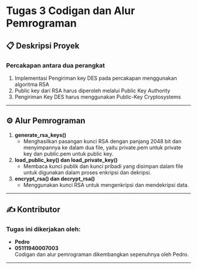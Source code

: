 
# Tugas 3 Codigan dan Alur Pemrograman

## 📋 Deskripsi Proyek
### Percakapan antara dua perangkat
1. Implementasi Pengiriman key DES pada percakapan menggunakan algoritma RSA
2. Public key dari RSA harus diperoleh melalui Public Key Authority
3. Pengiriman Key DES harus menggunakan Public-Key Cryptosystems

---

## ⚙️ Alur Pemrograman
1. **generate_rsa_keys()**
   - Menghasilkan pasangan kunci RSA dengan panjang 2048 bit dan menyimpannya ke dalam dua file, yaitu private.pem untuk private key dan public.pem untuk public key.
2. **load_public_key() dan load_private_key()**
   - Membaca kunci publik dan kunci pribadi yang disimpan dalam file untuk digunakan dalam proses enkripsi dan dekripsi.
3. **encrypt_rsa() dan decrypt_rsa()**
   - Menggunakan kunci RSA untuk mengenkripsi dan mendekripsi data.


---


## ✍️ Kontributor
### Tugas ini dikerjakan oleh:
- **Pedro**  
- **05111940007003**  
  Codigan dan alur pemrograman dikembangkan sepenuhnya oleh Pedro. 

---


